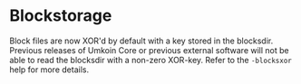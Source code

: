 Blockstorage
============

Block files are now XOR'd by default with a key stored in the blocksdir.
Previous releases of Umkoin Core or previous external software will not be able to read the blocksdir with a non-zero XOR-key.
Refer to the `-blocksxor` help for more details.
